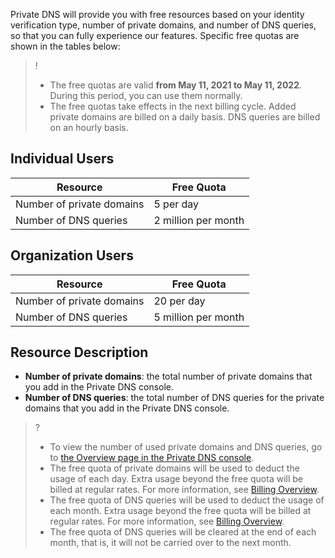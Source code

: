 Private DNS will provide you with free resources based on your identity verification type, number of private domains, and number of DNS queries, so that you can fully experience our features. Specific free quotas are shown in the tables below:
>!
>- The free quotas are valid **from May 11, 2021 to May 11, 2022**. During this period, you can use them normally.
>- The free quotas take effects in the next billing cycle. Added private domains are billed on a daily basis. DNS queries are billed on an hourly basis.
>
## Individual Users
| **Resource** | Free Quota      |
| ------------ | ------------- |
| Number of private domains   |   5 per day  |
| Number of DNS queries | 2 million per month |

## Organization Users

| **Resource** | Free Quota     |
| ------------ | ------------- |
| Number of private domains   |   20 per day |
| Number of DNS queries       | 5 million per month |

## Resource Description
- **Number of private domains**: the total number of private domains that you add in the Private DNS console.
- **Number of DNS queries**: the total number of DNS queries for the private domains that you add in the Private DNS console.

>?
>- To view the number of used private domains and DNS queries, go to [the Overview page in the Private DNS console](https://console.cloud.tencent.com/privatedns).
>- The free quota of private domains will be used to deduct the usage of each day. Extra usage beyond the free quota will be billed at regular rates. For more information, see [Billing Overview](https://intl.cloud.tencent.com/document/product/1097/40555).
>- The free quota of DNS queries will be used to deduct the usage of each month. Extra usage beyond the free quota will be billed at regular rates. For more information, see [Billing Overview](https://intl.cloud.tencent.com/document/product/1097/40555).
>- The free quota of DNS queries will be cleared at the end of each month, that is, it will not be carried over to the next month.






